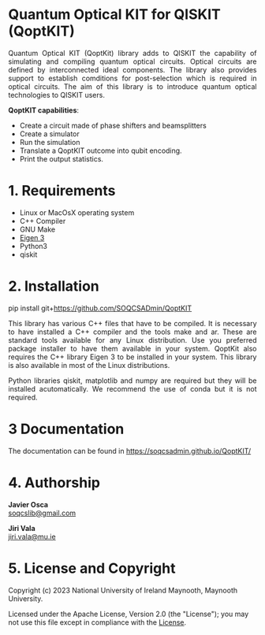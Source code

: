 # Quantum Optical KIT for QISKIT (QoptKIT) 

<p align="justify" >Quantum Optical KIT (QoptKit) library adds to QISKIT the capability of simulating and compiling quantum optical circuits. Optical circuits are defined by interconnected ideal components. The library also provides support to establish comditions for post-selection which is required in optical circuits. The aim of this library is to introduce quantum optical technologies to QISKIT users.</p>

**QoptKIT capabilities**:

- Create a circuit made of phase shifters and beamsplitters
- Create a simulator 
- Run the simulation
- Translate a QoptKIT outcome into qubit encoding.
- Print the output statistics. 

 
# 1. Requirements #

* Linux or MacOsX operating system
* C++ Compiler
* GNU Make
* [Eigen 3](https://eigen.tuxfamily.org/index.php?title=Main_Page)
* Python3
* qiskit


# 2. Installation #
pip install git+https://github.com/SOQCSADmin/QoptKIT

<p align="justify">This library has various C++ files that have to be compiled. It is necessary to have installed a C++ compiler and the tools make and ar.  These are standard tools available
for any Linux distribution. Use you preferred package installer to have them available in your system. QoptKit also requires the C++ library Eigen 3 to be installed in your system.
This library is also available in most of the Linux distributions.</p>

<p align="justify">
Python libraries qiskit, matplotlib and numpy are required but they will be installed acutomatically. We recommend the use of conda but it is not required.
</p>

# 3 Documentation
The documentation can be found in https://soqcsadmin.github.io/QoptKIT/

# 4. Authorship #
<b>Javier Osca</b> <br>
soqcslib@gmail.com

<b>Jiri Vala</b> <br>
jiri.vala@mu.ie

# 5. License and Copyright #
Copyright (c) 2023 National University of Ireland Maynooth, Maynooth University. 

Licensed under the Apache License, Version 2.0 (the "License"); you may not use this file except in compliance with the [License](./LICENSE.TXT). 

